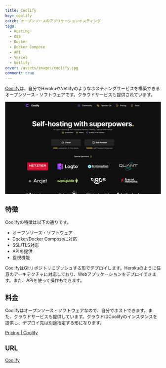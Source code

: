 ```yaml
---
title: Coolify
key: coolify
catch: オープンソースのアプリケーションホスティング
tags:
  - Hosting
  - OSS
  - Docker
  - Docker Compose
  - API
  - Vercel
  - Netlify
cover: /assets/images/coolify.jpg
comment: true
---
```


[Coolify](https://coolify.io/)は、自分でHerokuやNetlifyのようなホスティングサービスを構築できるオープンソース・ソフトウェアです。クラウドサービスも提供されています。

[![CoolifyのWebサイト](/assets/images/coolify.jpg)](https://coolify.io/)

<!--more-->

## 特徴

Coolifyの特徴は以下の通りです。

- オープンソース・ソフトウェア
- Docker/Docker Composeに対応
- SSL/TLS対応
- APIを提供
- 監視機能

CoolifyはGitリポジトリにプッシュする形でデプロイします。Herokuのように任意のアーキテクチャに対応しており、Webアプリケーションをデプロイできます。また、APIを使って操作もできます。

## 料金

Coolifyはオープンソース・ソフトウェアなので、自分でホストできます。また、クラウドサービスも提供しています。クラウドはCoolifyのインスタンスを提供し、デプロイ先は別途指定する形になります。

[Pricing \| Coolify](https://coolify.io/pricing)

## URL

[Coolify](https://coolify.io/)
